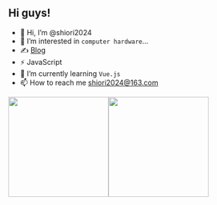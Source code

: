 ## Hi guys!
- 👋 Hi, I’m @shiori2024
- 👀 I’m interested in `computer hardware`...
- ✍️ [Blog](https://shiori.fun)
- ⚡ JavaScript
- 🌱 I’m currently learning `Vue.js`
- 📫 How to reach me [shiori2024@163.com](mailto:shiori2024@163.com)

<!---
shiori2024/shiori2024 is a ✨ special ✨ repository because its `README.md` (this file) appears on your GitHub profile.
You can click the Preview link to take a look at your changes.
--->
<div style="display:flex">
  <a href="https://github.com/anuraghazra/github-readme-stats">
    <img height=200 align="center" src="https://github-readme-stats-sigma-liard.vercel.app/api?username=shiori2024&show_icons=true" />
  </a>
  <a href="https://github.com/anuraghazra/convoychat">
    <img height=200 align="center" src="https://github-readme-stats-sigma-liard.vercel.app/api/top-langs?username=shiori2024&layout=compact&langs_count=8" />
  </a>
</div>
